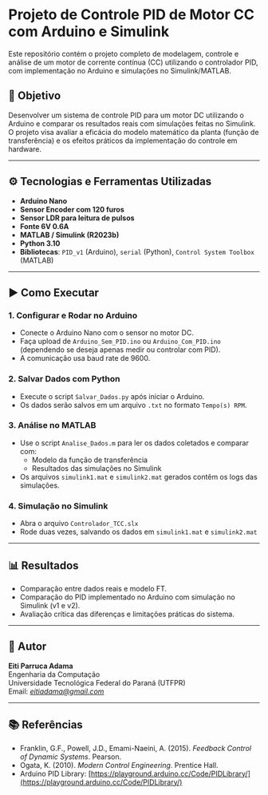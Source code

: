 # Projeto de Controle PID de Motor CC com Arduino e Simulink

Este repositório contém o projeto completo de modelagem, controle e análise de um motor de corrente contínua (CC) utilizando o controlador PID, com implementação no Arduino e simulações no Simulink/MATLAB.

## 📌 Objetivo

Desenvolver um sistema de controle PID para um motor DC utilizando o Arduino e comparar os resultados reais com simulações feitas no Simulink. O projeto visa avaliar a eficácia do modelo matemático da planta (função de transferência) e os efeitos práticos da implementação do controle em hardware.

---

## ⚙️ Tecnologias e Ferramentas Utilizadas

- **Arduino Nano**
- **Sensor Encoder com 120 furos**
- **Sensor LDR para leitura de pulsos**
- **Fonte 6V 0.6A**
- **MATLAB / Simulink (R2023b)**
- **Python 3.10**
- **Bibliotecas**: `PID_v1` (Arduino), `serial` (Python), `Control System Toolbox` (MATLAB)

---

## ▶️ Como Executar

### 1. Configurar e Rodar no Arduino
- Conecte o Arduino Nano com o sensor no motor DC.
- Faça upload de `Arduino_Sem_PID.ino` ou `Arduino_Com_PID.ino` (dependendo se deseja apenas medir ou controlar com PID).
- A comunicação usa baud rate de 9600.

### 2. Salvar Dados com Python
- Execute o script `Salvar_Dados.py` após iniciar o Arduino.
- Os dados serão salvos em um arquivo `.txt` no formato `Tempo(s) RPM`.

### 3. Análise no MATLAB
- Use o script `Analise_Dados.m` para ler os dados coletados e comparar com:
  - Modelo da função de transferência
  - Resultados das simulações no Simulink
- Os arquivos `simulink1.mat` e `simulink2.mat` gerados contêm os logs das simulações.

### 4. Simulação no Simulink
- Abra o arquivo `Controlador_TCC.slx`
- Rode duas vezes, salvando os dados em `simulink1.mat` e `simulink2.mat`

---

## 📊 Resultados

- Comparação entre dados reais e modelo FT.
- Comparação do PID implementado no Arduino com simulação no Simulink (v1 e v2).
- Avaliação crítica das diferenças e limitações práticas do sistema.

---

## 📝 Autor

**Eiti Parruca Adama**  
Engenharia da Computação  
Universidade Tecnológica Federal do Paraná (UTFPR)  
Email: *eitiadama@gmail.com*

---

## 📚 Referências

- Franklin, G.F., Powell, J.D., Emami-Naeini, A. (2015). *Feedback Control of Dynamic Systems*. Pearson.
- Ogata, K. (2010). *Modern Control Engineering*. Prentice Hall.
- Arduino PID Library: [https://playground.arduino.cc/Code/PIDLibrary/](https://playground.arduino.cc/Code/PIDLibrary/)
